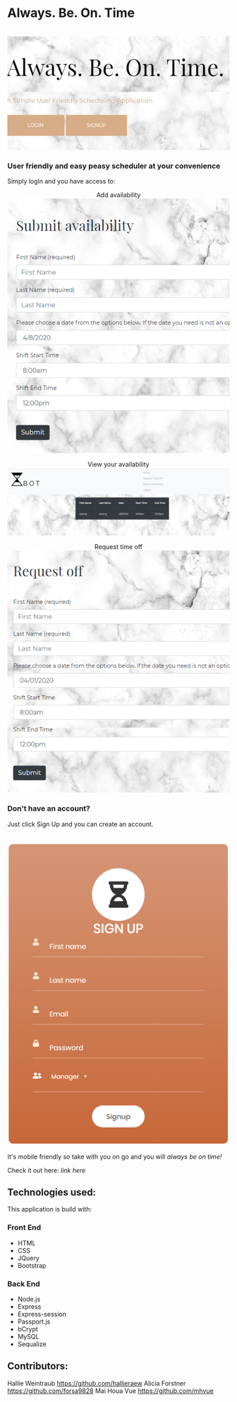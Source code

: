 # Always. Be. On. Time

<p align="center">
<br><img src= "public/images/ABOT.indexImg.png"></p>

### User friendly and easy peasy scheduler at your convenience 

Simply login and you have access to:

<p align="center">Add availability
<br><img src= "public/images/avail.png"></p>

<p align="center">View your availability 
<br><img src= "public/images/schedule.png"></p>

<p align="center">Request time off
<br><img src= "public/images/requestoff.png"></p>

### Don't have an account? 
Just click Sign Up and you can create an account.
<p align="center">
<br><img src= "public/images/signUp.png"></p>

It's mobile friendly so take with you on go and you will *always be on time!*

Check it out here: _link here_

## Technologies used: 
This application is build with:
### Front End 
* HTML
* CSS
* JQuery
* Bootstrap
### Back End 
* Node.js
* Express
* Express-session 
* Passport.js
* bCrypt
* MySQL
* Sequalize


## Contributors:
Hallie Weintraub https://github.com/hallieraew 
Alicia Forstner https://github.com/forsa9828
Mai Houa Vue https://github.com/mhvue 



